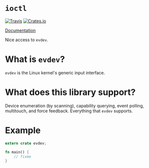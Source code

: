 `ioctl`
=======

[![Travis](https://img.shields.io/travis/cmr/evdev.svg?style=flat-square)](https://travis-ci.org/cmr/ioctl)
[![Crates.io](https://img.shields.io/crates/v/evdev.svg?style=flat-square)](https://crates.io/crates/ioctl)

[Documentation](https://cmr.github.io/evdev)

Nice access to `evdev`.

What is `evdev`?
===================

`evdev` is the Linux kernel's generic input interface.

What does this library support?
===============================

Device enumeration (by scanning), capability querying, event polling,
multitouch, and force feedback. Everything that `evdev` supports.

Example
=======

```rust
extern crate evdev;

fn main() {
    // fixme
}
```
